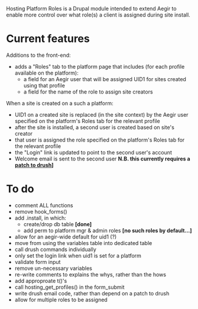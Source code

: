 Hosting Platform Roles is a Drupal module intended to extend Aegir to enable
more control over what role(s) a client is assigned during site install. 

Current features
================

Additions to the front-end:

- adds a "Roles" tab to the platform page that includes (for each profile
  available on the platform):
    - a field for an Aegir user that will be assigned UID1 for sites created
     using that profile
    - a field for the name of the role to assign site creators

When a site is created on a such a platform:

- UID1 on a created site is replaced (in the site context) by the Aegir user
  specified on the platform's Roles tab for the relevant profile
- after the site is installed, a second user is created based on site's creator
- that user is assigned the role specified on the platform's Roles tab for the
  relevant profile
- the "Login" link is updated to point to the second user's account
- Welcome email is sent to the second user **N.B. this currently requires a
  [patch to drush](http://drupal.org/node/1116414)]**

To do
=====

- comment ALL functions
- remove hook_forms()
- add .install, in which:
  - create/drop db table **[done]**
  - add perm to platform mgr & admin roles **[no such roles by default...]**
- allow for an aegir-wide default for uid1 (?)
- move from using the variables table into dedicated table
- call drush commands individually
- only set the login link when uid1 is set for a platform
- validate form input
- remove un-necessary variables
- re-write comments to explains the whys, rather than the hows
- add approproate t()'s
- call hosting_get_profiles() in the form_submit
- write drush email code, rather than depend on a patch to drush
- allow for multiple roles to be assigned

